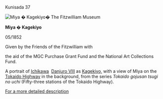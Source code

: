 Kunisada 37

![Miya � Kagekiyo](kunisada/P.60-1999.jpg)� The Fitzwilliam Museum



**Miya � Kagekiyo**

05/1852

Given by the Friends of the Fitzwilliam with

the aid of the MGC Purchase Grant Fund and the National Art Collections Fund.

A portrait of [Ichikawa](/exhibition/group-12)  [Danjuro VIII](/theme/ichikawa-danjuro-VIII) as [Kagekiyo,](/exhibition/group-14) with a view of Miya on the [Tokaido Highway](/exhibition/group-1) in the background, from the series _Tokaido gojusan tsugi no uchi_ (Fifty-three stations of the Tokaido Highway).

[For a more detailed description](../textp60.htm)
